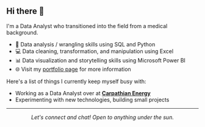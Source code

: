 ## Hi there 👋

I'm a Data Analyst who transitioned into the field from a medical background.

- 🔎 Data analysis / wrangling skills using SQL and Python
- 💻 Data cleaning, transformation, and manipulation using Excel
- 📊 Data visualization and storytelling skills using Microsoft Power BI
- 🌐 Visit my [portfolio page](https://vlbarytskyi.carrd.co/) for more information

Here's a list of things I currently keep myself busy with:

- Working as a Data Analyst over at **[Carpathian Energy](https://carpathianenergy.com/)**
- Experimenting with new technologies, building small projects



<hr>
<p align="center">
  <i>Let's connect and chat! Open to anything under the sun.</i>
</p>
